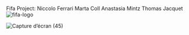 Fifa Project: Niccolo Ferrari
              Marta Coll
              Anastasia Mintz
              Thomas Jacquet
                      ![fifa-logo](https://user-images.githubusercontent.com/80694192/113353965-bb073800-933e-11eb-843d-e38131b52146.png)










![Capture d’écran (45)](https://user-images.githubusercontent.com/80694192/113003153-be4dc880-9172-11eb-91c2-6d6b9709ecf4.png)
